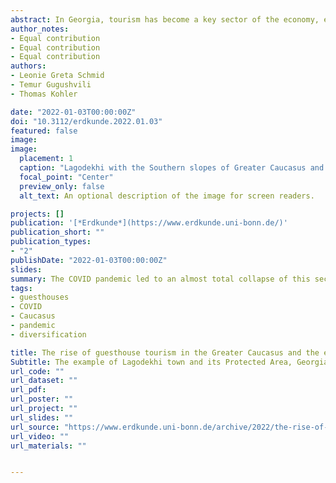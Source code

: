 ```yaml
---
abstract: In Georgia, tourism has become a key sector of the economy, especially since the country opened up for private investment after independence in 1991. Guesthouses, the focus of this paper, present a typical example of such private investment. In dealing with this sector, we adopt a synoptic view, and look into development over time, services offered, motives for hosting guests, outcomes, and the effects of the COVID pandemic. Geographically, our focus is on the town of Lagodekhi and its Protected Area (PA) on the foot slope of the Greater Caucasus. Our methods included a review of literature, followed by a questionnaire survey in 2018 among all 23 guesthouses in the town, covering qualitative as well as quantitative aspects of the sector. To follow up on the effects of the pandemic, which reached the area in 2020, we did a re-survey among all houses in June 2021. The results show that all guesthouses are owner-occupied and family-run, with women taking the lead, following traditional gendered labour division. The owners see themselves as paid service providers but also as hosts, who offer insights into local culture free of charge based on traditional hospitality. We posit that this dual role is a unique selling proposition, distinguishing the sector from mass tourism, and presenting an ideal complement to the nature-based attractions of the PA. The COVID pandemic led to an almost total collapse of this sector, especially relating to foreign guests, by far the most numerous visitor group. But the guesthouses remain positive about the future and continue to invest in their houses. To conclude our paper, we present ideas relating to the future of guesthouse tourism in the study area, based on experience before and with the pandemic.
author_notes:
- Equal contribution
- Equal contribution
- Equal contribution 
authors:
- Leonie Greta Schmid 
- Temur Gugushvili
- Thomas Kohler

date: "2022-01-03T00:00:00Z"
doi: "10.3112/erdkunde.2022.01.03"
featured: false
image: 
image:
  placement: 1
  caption: "Lagodekhi with the Southern slopes of Greater Caucasus and the Protected Area (PA) in the background by [Leonie Schmid]()"
  focal_point: "Center"
  preview_only: false
  alt_text: An optional description of the image for screen readers.

projects: []
publication: '[*Erdkunde*](https://www.erdkunde.uni-bonn.de/)'
publication_short: ""
publication_types:
- "2"
publishDate: "2022-01-03T00:00:00Z"
slides: 
summary: The COVID pandemic led to an almost total collapse of this sector, especially relating to foreign guests, by far the most numerous visitor group. But the guesthouses remain positive about the future and continue to invest in their houses.
tags:
- guesthouses
- COVID
- Caucasus
- pandemic
- diversification

title: The rise of guesthouse tourism in the Greater Caucasus and the effects of the covid pandemic
Subtitle: The example of Lagodekhi town and its Protected Area, Georgia
url_code: ""
url_dataset: ""
url_pdf: 
url_poster: ""
url_project: ""
url_slides: ""
url_source: "https://www.erdkunde.uni-bonn.de/archive/2022/the-rise-of-guesthouse-tourism-in-the-greater-caucasus-and-the-effects-of-the-covid-pandemic.-the-example-of-lagodekhi-town-and-its-protected-area-georgia#:~:text=Gugushvili%2C%20Thomas%20Kohler-,Download%20PDF,-DOI%3A%2010.3112/erdkunde"
url_video: ""
url_materials: ""


---
```

